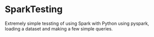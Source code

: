 # SparkTesting

Extremely simple tessting of using Spark with Python using pyspark, loading a dataset and making a few simple queries.
